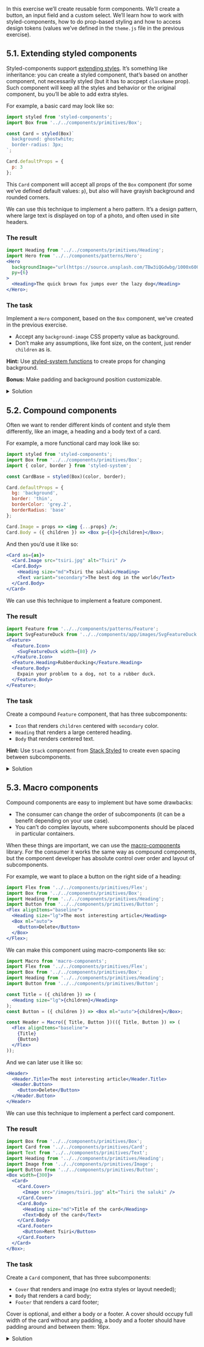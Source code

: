 In this exercise we’ll create reusable form components. We’ll create a button, an input field and a custom select. We’ll learn how to work with styled-components, how to do prop-based styling and how to access design tokens (values we’ve defined in the `theme.js` file in the previous exercise).

## 5.1. Extending styled components

Styled-components support [extending styles](https://www.styled-components.com/docs/basics#extending-styles). It’s something like inheritance: you can create a styled component, that’s based on another component, not necessarily styled (but it has to accpept `className` prop). Such component will keep all the styles and behavior or the original component, bu you’ll be able to add extra styles.

For example, a basic card may look like so:

```js static
import styled from 'styled-components';
import Box from '../../components/primitives/Box';

const Card = styled(Box)`
  background: ghostwhite;
  border-radius: 3px;
`;

Card.defaultProps = {
  p: 3
};
```

This `Card` component will accept all props of the `Box` component (for some we’ve defined default values: `p`), but also will have grayish background and rounded corners.

We can use this technique to implement a hero pattern. It’s a design pattern, where large text is displayed on top of a photo, and often used in site headers.

### The result

```jsx harmony
import Heading from '../../components/primitives/Heading';
import Hero from '../../components/patterns/Hero';
<Hero
  backgroundImage="url(https://source.unsplash.com/TBw3iQGdwbg/1000x600)"
  py={6}
>
  <Heading>The quick brown fox jumps over the lazy dog</Heading>
</Hero>;
```

### The task

Implement a `Hero` component, based on the `Box` component, we’ve created in the previous exercise.

- Accept any `background-image` CSS property value as background.
- Don’t make any assumptions, like font size, on the content, just render `children` as is.

**Hint:** Use [styled-system functions](https://styled-system.com/table#background) to create props for changing background.

**Bonus:** Make padding and background position customizable.

<details>
 <summary>Solution</summary>

```js static
import PropTypes from 'prop-types';
import styled from 'styled-components';
import { space, color, background } from 'styled-system';
import Box from '../../components/primitives/Box';

/**
 * A hero
 */
const Hero = styled(Box)`
  ${color};
  ${background};
  display: flex;
  flex-direction: column;
  justify-content: center;
  text-align: center;
  background-size: cover;
`;

Hero.defaultProps = {
  px: 4,
  py: 3,
  bg: 'background'
};

/** @component */
export default Hero;
```

</details>

## 5.2. Compound components

Often we want to render different kinds of content and style them differently, like an image, a heading and a body text of a card.

For example, a more functional card may look like so:

```jsx static
import styled from 'styled-components';
import Box from '../../components/primitives/Box';
import { color, border } from 'styled-system';

const CardBase = styled(Box)(color, border);

Card.defaultProps = {
  bg: 'background',
  border: 'thin',
  borderColor: 'grey.2',
  borderRadius: 'base'
};

Card.Image = props => <img {...props} />;
Card.Body = ({ children }) => <Box p={4}>{children}</Box>;
```

And then you’d use it like so:

```jsx static
<Card as={as}>
  <Card.Image src="tsiri.jpg" alt="Tsiri" />
  <Card.Body>
    <Heading size="md">Tsiri the saluki</Heading>
    <Text variant="secondary">The best dog in the world</Text>
  </Card.Body>
</Card>
```

We can use this technique to implement a feature component.

### The result

```jsx harmony
import Feature from '../../components/patterns/Feature';
import SvgFeatureDuck from '../../components/app/images/SvgFeatureDuck';
<Feature>
  <Feature.Icon>
    <SvgFeatureDuck width={80} />
  </Feature.Icon>
  <Feature.Heading>Rubberducking</Feature.Heading>
  <Feature.Body>
    Expain your problem to a dog, not to a rubber duck.
  </Feature.Body>
</Feature>;
```

### The task

Create a compound `Feature` component, that has three subcomponents:

- `Icon` that renders `children` centered with `secondary` color.
- `Heading` that renders a large centered heading.
- `Body` that renders centered text.

**Hint:** Use `Stack` component from [Stack Styled](https://sapegin.github.io/stack-styled/) to create even spacing between subcomponents.

<details>
 <summary>Solution</summary>

```jsx static
import React from 'react';
import Box from '../../components/primitives/Box';
import Stack from 'stack-styled';
import Heading from '../../core/Heading';
import Text from '../../core/Text';

const Feature = ({ children }) => (
  <Stack gridGap={2}>{children}</Stack>
);

Feature.Icon = ({ children }) => (
  <Box ml="auto" mr="auto" color="secondary">
    {children}
  </Box>
);

Feature.Heading = ({ children }) => (
  <Heading as="h3" size="lg" textAlign="center">
    {children}
  </Heading>
);

Feature.Body = ({ children }) => (
  <Text textAlign="center">{children}</Text>
);

export default Feature;
```

</details>

## 5.3. Macro components

Compound components are easy to implement but have some drawbacks:

- The consumer can change the order of subcomponents (it can be a benefit depending on your use case).
- You can’t do complex layouts, where subcomponents should be placed in particular containers.

When these things are important, we can use the [macro-components](https://github.com/jxnblk/macro-components) library. For the consumer it works the same way as compound components, but the component developer has absolute control over order and layout of subcomponents.

For example, we want to place a button on the right side of a heading:

```jsx harmony
import Flex from '../../components/primitives/Flex';
import Box from '../../components/primitives/Box';
import Heading from '../../components/primitives/Heading';
import Button from '../../components/primitives/Button';
<Flex alignItems="baseline">
  <Heading size="lg">The most interesting article</Heading>
  <Box ml="auto">
    <Button>Delete</Button>
  </Box>
</Flex>;
```

We can make this component using macro-components like so:

```jsx static
import Macro from 'macro-components';
import Flex from '../../components/primitives/Flex';
import Box from '../../components/primitives/Box';
import Heading from '../../components/primitives/Heading';
import Button from '../../components/primitives/Button';

const Title = ({ children }) => (
  <Heading size="lg">{children}</Heading>
);
const Button = ({ children }) => <Box ml="auto">{children}</Box>;

const Header = Macro({ Title, Button })(({ Title, Button }) => (
  <Flex alignItems="baseline">
    {Title}
    {Button}
  </Flex>
));
```

And we can later use it like so:

```jsx static
<Header>
  <Header.Title>The most interesting article</Header.Title>
  <Header.Button>
    <Button>Delete</Button>
  </Header.Button>
</Header>
```

We can use this technique to implement a perfect card component.

### The result

```jsx harmony
import Box from '../../components/primitives/Box';
import Card from '../../components/primitives/Card';
import Text from '../../components/primitives/Text';
import Heading from '../../components/primitives/Heading';
import Image from '../../components/primitives/Image';
import Button from '../../components/primitives/Button';
<Box width={300}>
  <Card>
    <Card.Cover>
      <Image src="/images/tsiri.jpg" alt="Tsiri the saluki" />
    </Card.Cover>
    <Card.Body>
      <Heading size="md">Title of the card</Heading>
      <Text>Body of the card</Text>
    </Card.Body>
    <Card.Footer>
      <Button>Rent Tsiri</Button>
    </Card.Footer>
  </Card>
</Box>;
```

### The task

Create a `Card` component, that has three subcomponents:

- `Cover` that renders and image (no extra styles or layout needed);
- `Body` that renders a card body;
- `Footer` that renders a card footer;

Cover is optional, and either a body or a footer. A cover should occupy full width of the card without any padding, a body and a footer should have padding around and between them: 16px.

<details>
 <summary>Solution</summary>

```jsx static
import React from 'react';
import Flex from '../Flex';
import Box from '../Box';
import Stack from 'stack-styled';
import { color, border } from 'styled-system';
import styled from 'styled-components';
import Macro from 'macro-components';

const CardBase = styled(Flex)(
  {
    listStyle: 'none'
  },
  color,
  border
);

CardBase.defaultProps = {
  bg: 'background',
  border: 'thin',
  borderColor: 'grey.2',
  borderRadius: 'base',
  flexDirection: 'column'
};

const Cover = ({ children }) => children;
const Body = ({ children }) => <div>{children}</div>;
const Footer = ({ children }) => <Box mt="auto">{children}</Box>;

const Card = Macro({ Cover, Body, Footer })(
  ({ Cover, Body, Footer }, props) => (
    <CardBase {...props}>
      {Cover}
      <Stack flexGrow={1} p={4} gridGap={4}>
        {Body}
        {Footer}
      </Stack>
    </CardBase>
  )
);

export default Card;
```

</details>
